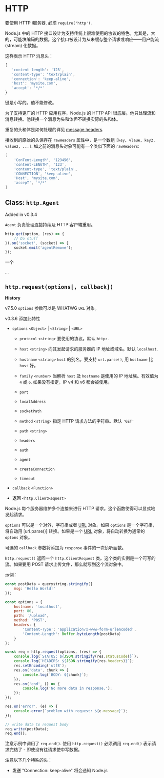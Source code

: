 # HTTP

要使用 HTTP i服务器, 必须 `require('http')`.

Node.js 中的 HTTP 接口设计为支持传统上很难使用的协议的特色。尤其是，大的，可能块编码的数据。这个接口被设计为从未缓存整个请求或响应——用户能流 (stream) 化数据。

这样表示 HTTP 消息头：

```js
{
   'content-length': '123',
   'content-type': 'text/plain',
   'connection': 'keep-alive',
   'host': 'mysite.com',
   'accept': '*/*'
}
```

键是小写的。值不能修改。

为了支持更广的 HTTP 应用程序，Node.js 的 HTTP API 很底层。他只处理流和消息转换。他转换一个消息为头和体但不转换实际的头和体。

重复的头和体是如何处理的详见 [message.headers](https://nodejs.org/dist/latest-v8.x/docs/api/http.html#http_message_headers).

接收到的原始的头保存在 `rawHeaders` 属性中，是一个数组 `[key, vlaue, key2, value2, ...]`. 如之前的消息头对象可能有一个类似下面的 `rawHeaders`:

```js
[
    'ConTent-Length', '123456',
    'content-LENGTH', '123',
    'content-type', 'text/plain',
    'CONNECTION', 'keep-alive',
    'Host', 'mysite.com',
    'accepT', '*/*'
]
```

## Class: `http.Agent`

Added in v0.3.4

`Agent` 负责管理连接持续及 HTTP 客户端重用。

```js
http.get(option, (res) => {
    // Do stuff
}).on('socket', (socket) => {
    socket.emit('agentRemove');
});
```

一个 

...


## `http.request(options[, callback])`

__History__

v7.5.0 `options`    参数可以是 WHATWG `URL` 对象。

v0.3.6 添加此特性

- `options` `<Object>` | `<String>` | `<URL>`

    - `protocol` `<string>` 要使用的协议。默认 `http:`.

    - `host` `<string>` 向其发起请求的服务器的 IP 地址或域名。默认 `localhost`.

    - `hostname` `<string>` `host` 的别名。要支持 `url.parse()`, 用 `hostname` 比 `host` 好。

    - `family` `<number>` 当解析 `host` 及 `hostname` 是使用的 IP 地址族。有效值为 `4` 或 `6`. 如果没有指定，IP v4 和 v6 都会被使用。

    - `port`

    - `localAddress`

    - `socketPath`

    - `method` `<string>` 指定 HTTP 请求方法的字符串。默认 `'GET'`
    
    - `path` `<string>`

    - `headers`

    - `auth`
    
    - `agent`

    - `createConnection`

    - `timeout`

- `callback` `<Function>`

- 返回 `<http.ClientRequest>`

Node.js 每个服务器维护多个连接来进行 HTTP 请求。这个函数使得可以显式地发起请求。

`options` 可以是一个对外，字符串或者 [URL](https://nodejs.org/dist/latest-v8.x/docs/api/url.html#url_the_whatwg_url_api) 对象。如果 `options` 是一个字符串，将自动用 [url.parse()] 转换。如果是一个 [URL](https://nodejs.org/dist/latest-v8.x/docs/api/url.html#url_the_whatwg_url_api) 对象，将自动转换为通常的 `optons` 对象。

可选的 `callback` 参数将添加为 `response` 事件的一次侦听函数。 <!-- response 事件只会触发一次-->

`http.request()` 返回一个 `http.ClientRequest` 类。这个类的实例是一个可写的流。如果要用 POST 请求上传文件，那么就写到这个流对象中。

示例：

```js
const postData = querystring.stringify({
    msg: 'Hello World!'
});

const options = {
    hostname: 'localhost',
    port: 80,
    path: '/upload',
    method: 'POST',
    headers: {
        'Content-Type': 'application/x-www-form-urlencoded',
        'Content-Length': Buffer.byteLength(postData)
    }
};

const req = http.request(options, (res) => {
    console.log(`STATUS: ${JSON.stringify(res.statusCode)}`);
    console.log(`HEADERS: ${JSON.stringify(res.headers)}`);
    res.setEncoding('utf8');
    res.on('data', chunk => {
        console.log(`BODY: ${chunk}`);
    });
    res.on('end', () => {
        console.log('No more data in response.');
    });
});

res.on('error', (e) => {
    console.error(`problem with request: ${e.message}`);
});

// write data to request body
req.write(postData);
req.end();
```

注意示例中调用了 `req.end()`. 使用 `http.request()` 必须调用 `req.end()` 表示请求完结了 - 即使没有往请求使中写数据。

注意以下几个特殊的头：

- 发送 "Connection: keep-alive" 将会通知 Node.js 